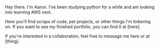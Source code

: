 Hey there. I'm Aaron. I've been studying python for a while and am looking into learning AWS next.

Here you'll find scraps of code, pet projects, or other things I'm tinkering on. If you want to see my finished portfolio, you can find it at [here].

If you're interested in a collaboration, feel free to message me here or at [thing].
<!---
MasterCaura/MasterCaura is a ✨ special ✨ repository because its `README.md` (this file) appears on your GitHub profile.
You can click the Preview link to take a look at your changes.
--->

